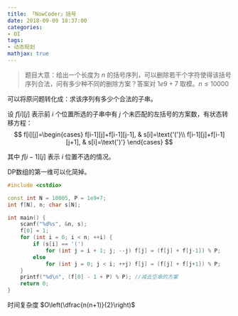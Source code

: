 ```yaml
---
title: 「NowCoder」括号
date: 2018-09-09 18:37:00
categories:
- OI
tags:
- 动态规划
mathjax: true
---
```


> 题目大意：给出一个长度为 $n$ 的括号序列，可以删除若干个字符使得该括号序列合法，问有多少种不同的删除方案？答案对 $1e9+7$ 取模。$n \le 10000$

可以将原问题转化成：求该序列有多少个合法的子串。

设 $f[i][j]$ 表示前 $i$ 个位置所选的子串中有 $j$ 个未匹配的左括号的方案数，有状态转移方程：
$$
f[i][j]=\begin{cases} 
		f[i-1][j]+f[i-1][j-1], & s[i]=\text{'('}\\ 
		f[i-1][j]+f[i-1][j+1], & s[i]=\text{')'}
	\end{cases}
$$

其中 $f[i-1][j]$ 表示 $i$ 位置不选的情况。

DP数组的第一维可以化简掉。

```c++
#include <cstdio>

const int N = 10005, P = 1e9+7; 
int f[N], n; char s[N];

int main() {
	scanf("%d%s", &n, s);
	f[0] = 1;
	for (int i = 0; i < n; ++i) {
		if (s[i] == '(')
			for (int j = i + 1; j; --j) f[j] = (f[j] + f[j-1]) % P;
		else
			for (int j = 0; j < i; ++j) f[j] = (f[j] + f[j+1]) % P;
	}
	printf("%d\n", (f[0] - 1 + P) % P); //减去空串的方案
	return 0;
}
```

时间复杂度 $O\left(\dfrac{n(n+1)}{2}\right)$